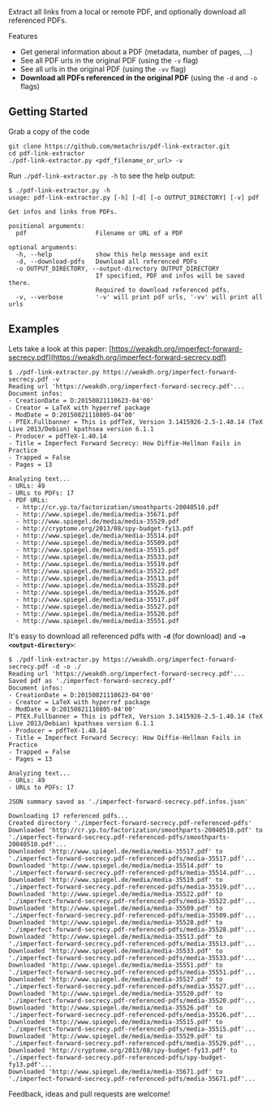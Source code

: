 Extract all links from a local or remote PDF, and optionally download all referenced PDFs.

Features

* Get general information about a PDF (metadata, number of pages, ...)
* See all PDF urls in the original PDF (using the `-v` flag)
* See all urls in the original PDF (using the `-vv` flag)
* **Download all PDFs referenced in the original PDF** (using the `-d` and `-o` flags)


Getting Started
---------------

Grab a copy of the code

    git clone https://github.com/metachris/pdf-link-extractor.git
    cd pdf-link-extractor
    ./pdf-link-extractor.py <pdf_filename_or_url> -v


Run `./pdf-link-extractor.py -h` to see the help output:

    $ ./pdf-link-extractor.py -h
    usage: pdf-link-extractor.py [-h] [-d] [-o OUTPUT_DIRECTORY] [-v] pdf

    Get infos and links from PDFs.

    positional arguments:
      pdf                   Filename or URL of a PDF

    optional arguments:
      -h, --help            show this help message and exit
      -d, --download-pdfs   Download all referenced PDFs
      -o OUTPUT_DIRECTORY, --output-directory OUTPUT_DIRECTORY
                            If specified, PDF and infos will be saved there.
                            Required to download referenced pdfs.
      -v, --verbose         '-v' will print pdf urls, '-vv' will print all urls

Examples
--------

Lets take a look at this paper: [https://weakdh.org/imperfect-forward-secrecy.pdf](https://weakdh.org/imperfect-forward-secrecy.pdf)

    $ ./pdf-link-extractor.py https://weakdh.org/imperfect-forward-secrecy.pdf -v
    Reading url 'https://weakdh.org/imperfect-forward-secrecy.pdf'...
    Document infos:
    - CreationDate = D:20150821110623-04'00'
    - Creator = LaTeX with hyperref package
    - ModDate = D:20150821110805-04'00'
    - PTEX.Fullbanner = This is pdfTeX, Version 3.1415926-2.5-1.40.14 (TeX Live 2013/Debian) kpathsea version 6.1.1
    - Producer = pdfTeX-1.40.14
    - Title = Imperfect Forward Secrecy: How Diffie-Hellman Fails in Practice
    - Trapped = False
    - Pages = 13

    Analyzing text...
    - URLs: 49
    - URLs to PDFs: 17
    - PDF URLs:
      - http://cr.yp.to/factorization/smoothparts-20040510.pdf
      - http://www.spiegel.de/media/media-35671.pdf
      - http://www.spiegel.de/media/media-35529.pdf
      - http://cryptome.org/2013/08/spy-budget-fy13.pdf
      - http://www.spiegel.de/media/media-35514.pdf
      - http://www.spiegel.de/media/media-35509.pdf
      - http://www.spiegel.de/media/media-35515.pdf
      - http://www.spiegel.de/media/media-35533.pdf
      - http://www.spiegel.de/media/media-35519.pdf
      - http://www.spiegel.de/media/media-35522.pdf
      - http://www.spiegel.de/media/media-35513.pdf
      - http://www.spiegel.de/media/media-35528.pdf
      - http://www.spiegel.de/media/media-35526.pdf
      - http://www.spiegel.de/media/media-35517.pdf
      - http://www.spiegel.de/media/media-35527.pdf
      - http://www.spiegel.de/media/media-35520.pdf
      - http://www.spiegel.de/media/media-35551.pdf


It's easy to download all referenced pdfs with **`-d`** (for download) and **`-o  <output-directory>`**:

    $ ./pdf-link-extractor.py https://weakdh.org/imperfect-forward-secrecy.pdf -d -o ./
    Reading url 'https://weakdh.org/imperfect-forward-secrecy.pdf'...
    Saved pdf as './imperfect-forward-secrecy.pdf'
    Document infos:
    - CreationDate = D:20150821110623-04'00'
    - Creator = LaTeX with hyperref package
    - ModDate = D:20150821110805-04'00'
    - PTEX.Fullbanner = This is pdfTeX, Version 3.1415926-2.5-1.40.14 (TeX Live 2013/Debian) kpathsea version 6.1.1
    - Producer = pdfTeX-1.40.14
    - Title = Imperfect Forward Secrecy: How Diffie-Hellman Fails in Practice
    - Trapped = False
    - Pages = 13

    Analyzing text...
    - URLs: 49
    - URLs to PDFs: 17

    JSON summary saved as './imperfect-forward-secrecy.pdf.infos.json'

    Downloading 17 referenced pdfs...
    Created directory './imperfect-forward-secrecy.pdf-referenced-pdfs'
    Downloaded 'http://cr.yp.to/factorization/smoothparts-20040510.pdf' to './imperfect-forward-secrecy.pdf-referenced-pdfs/smoothparts-20040510.pdf'...
    Downloaded 'http://www.spiegel.de/media/media-35517.pdf' to './imperfect-forward-secrecy.pdf-referenced-pdfs/media-35517.pdf'...
    Downloaded 'http://www.spiegel.de/media/media-35514.pdf' to './imperfect-forward-secrecy.pdf-referenced-pdfs/media-35514.pdf'...
    Downloaded 'http://www.spiegel.de/media/media-35519.pdf' to './imperfect-forward-secrecy.pdf-referenced-pdfs/media-35519.pdf'...
    Downloaded 'http://www.spiegel.de/media/media-35522.pdf' to './imperfect-forward-secrecy.pdf-referenced-pdfs/media-35522.pdf'...
    Downloaded 'http://www.spiegel.de/media/media-35509.pdf' to './imperfect-forward-secrecy.pdf-referenced-pdfs/media-35509.pdf'...
    Downloaded 'http://www.spiegel.de/media/media-35528.pdf' to './imperfect-forward-secrecy.pdf-referenced-pdfs/media-35528.pdf'...
    Downloaded 'http://www.spiegel.de/media/media-35513.pdf' to './imperfect-forward-secrecy.pdf-referenced-pdfs/media-35513.pdf'...
    Downloaded 'http://www.spiegel.de/media/media-35533.pdf' to './imperfect-forward-secrecy.pdf-referenced-pdfs/media-35533.pdf'...
    Downloaded 'http://www.spiegel.de/media/media-35551.pdf' to './imperfect-forward-secrecy.pdf-referenced-pdfs/media-35551.pdf'...
    Downloaded 'http://www.spiegel.de/media/media-35527.pdf' to './imperfect-forward-secrecy.pdf-referenced-pdfs/media-35527.pdf'...
    Downloaded 'http://www.spiegel.de/media/media-35520.pdf' to './imperfect-forward-secrecy.pdf-referenced-pdfs/media-35520.pdf'...
    Downloaded 'http://www.spiegel.de/media/media-35526.pdf' to './imperfect-forward-secrecy.pdf-referenced-pdfs/media-35526.pdf'...
    Downloaded 'http://www.spiegel.de/media/media-35515.pdf' to './imperfect-forward-secrecy.pdf-referenced-pdfs/media-35515.pdf'...
    Downloaded 'http://www.spiegel.de/media/media-35529.pdf' to './imperfect-forward-secrecy.pdf-referenced-pdfs/media-35529.pdf'...
    Downloaded 'http://cryptome.org/2013/08/spy-budget-fy13.pdf' to './imperfect-forward-secrecy.pdf-referenced-pdfs/spy-budget-fy13.pdf'...
    Downloaded 'http://www.spiegel.de/media/media-35671.pdf' to './imperfect-forward-secrecy.pdf-referenced-pdfs/media-35671.pdf'...

Feedback, ideas and pull requests are welcome!
